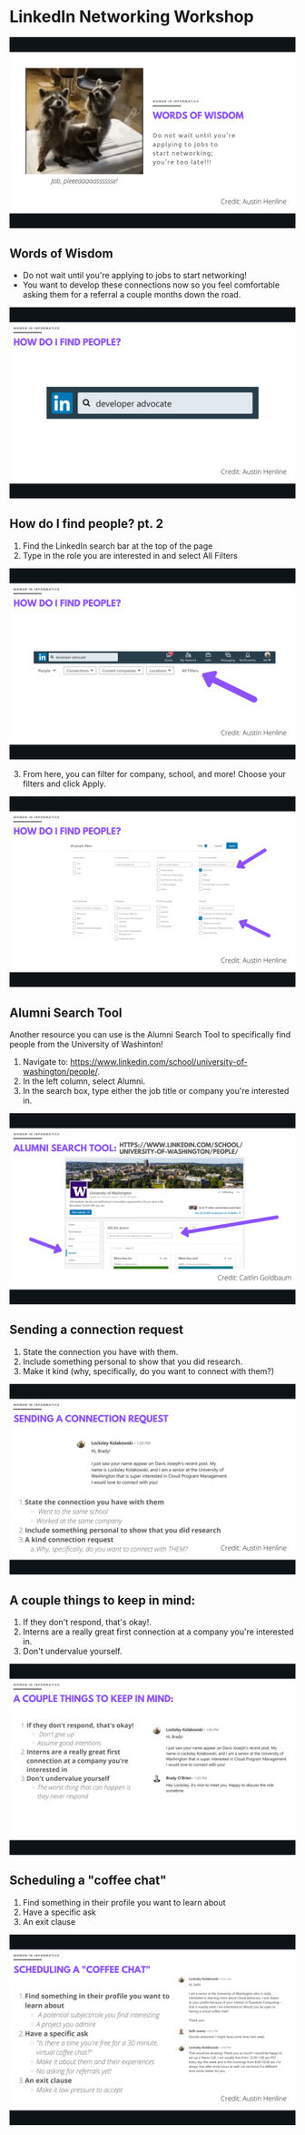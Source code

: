# LinkedIn Networking Workshop

<img
  src="photos/18.png"
/>

## Words of Wisdom
- Do not wait until you're applying to jobs to start networking!
- You want to develop these connections now so you feel comfortable asking them for a referral a couple months down the road.

<img
  src="photos/19.png"
/>

## How do I find people? pt. 2

1. Find the LinkedIn search bar at the top of the page
2. Type in the role you are interested in and select All Filters

<img
  src="photos/20.png"
/>

3. From here, you can filter for company, school, and more! Choose your filters and click Apply.

<img
  src="photos/21.png"
/>

## Alumni Search Tool

Another resource you can use is the Alumni Search Tool to specifically find people from the University of Washinton!
1. Navigate to: https://www.linkedin.com/school/university-of-washington/people/.
2. In the left column, select Alumni.
3. In the search box, type either the job title or company you're interested in.

<img
  src="photos/22.png"
/>

## Sending a connection request

1. State the connection you have with them.
2. Include something personal to show that you did research.
3. Make it kind (why, specifically, do you want to connect with them?)

<img
  src="photos/23.png"
/>

## A couple things to keep in mind:
1. If they don't respond, that's okay!.
2. Interns are a really great first connection at a company you're interested in.
3. Don't undervalue yourself.

<img
  src="photos/24.png"
/>

## Scheduling a "coffee chat"

1. Find something in their profile you want to learn about
2. Have a specific ask
3. An exit clause

<img
  src="photos/25.png"
/>

